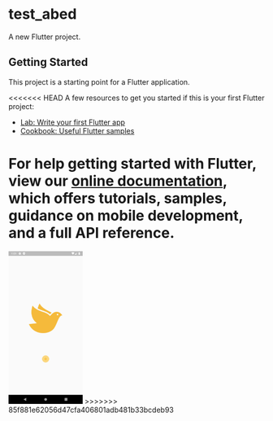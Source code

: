 # test_abed

A new Flutter project.

## Getting Started

This project is a starting point for a Flutter application.

<<<<<<< HEAD
A few resources to get you started if this is your first Flutter project:

- [Lab: Write your first Flutter app](https://flutter.dev/docs/get-started/codelab)
- [Cookbook: Useful Flutter samples](https://flutter.dev/docs/cookbook)

For help getting started with Flutter, view our
[online documentation](https://flutter.dev/docs), which offers tutorials,
samples, guidance on mobile development, and a full API reference.
=======
<img src="images/test.png" height=300>
>>>>>>> 85f881e62056d47cfa406801adb481b33bcdeb93
